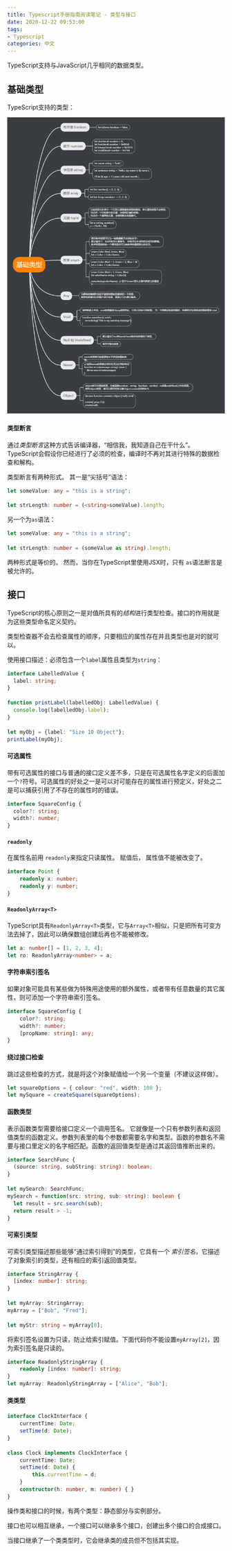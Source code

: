 ```yaml
---
title: Typescript手册指南阅读笔记 - 类型与接口
date: 2020-12-22 09:53:00
tags:
- Typescript
categories: 中文
---
```




TypeScript支持与JavaScript几乎相同的数据类型。

<!--more-->

## 基础类型

TypeScript支持的类型：

![](https://raw.githubusercontent.com/macshion/PicBed/main/images/%E5%9F%BA%E7%A1%80%E7%B1%BB%E5%9E%8B.jpg)

#### 类型断言

通过*类型断言*这种方式告诉编译器，“相信我，我知道自己在干什么”。 TypeScript会假设你已经进行了必须的检查，编译时不再对其进行特殊的数据检查和解构。

类型断言有两种形式。 其一是“尖括号”语法：

```ts
let someValue: any = "this is a string";

let strLength: number = (<string>someValue).length;
```

另一个为`as`语法：

```ts
let someValue: any = "this is a string";

let strLength: number = (someValue as string).length;
```

两种形式是等价的。 然而，当你在TypeScript里使用JSX时，只有 `as`语法断言是被允许的。



## 接口

TypeScript的核心原则之一是对值所具有的*结构*进行类型检查。接口的作用就是为这些类型命名定义契约。

类型检查器不会去检查属性的顺序，只要相应的属性存在并且类型也是对的就可以。

使用接口描述：必须包含一个`label`属性且类型为`string`：

```ts
interface LabelledValue {
  label: string;
}

function printLabel(labelledObj: LabelledValue) {
  console.log(labelledObj.label);
}

let myObj = {label: "Size 10 Object"};
printLabel(myObj);
```

#### 可选属性

带有可选属性的接口与普通的接口定义差不多，只是在可选属性名字定义的后面加一个`?`符号。可选属性的好处之一是可以对可能存在的属性进行预定义，好处之二是可以捕获引用了不存在的属性时的错误。 

```ts
interface SquareConfig {
  color?: string;
  width?: number;
}
```

#### `readonly`

在属性名前用 `readonly`来指定只读属性。 赋值后， 属性值不能被改变了。

```ts
interface Point {
    readonly x: number;
    readonly y: number;
}
```

#### `ReadonlyArray<T>`

TypeScript具有`ReadonlyArray<T>`类型，它与`Array<T>`相似，只是把所有可变方法去掉了，因此可以确保数组创建后再也不能被修改。

```ts
let a: number[] = [1, 2, 3, 4];
let ro: ReadonlyArray<number> = a;
```

#### 字符串索引签名

如果对象可能具有某些做为特殊用途使用的额外属性，或者带有任意数量的其它属性，则可添加一个字符串索引签名。

```ts
interface SquareConfig {
    color?: string;
    width?: number;
    [propName: string]: any;
}
```

#### 绕过接口检查

跳过这些检查的方式，就是将这个对象赋值给一个另一个变量（不建议这样做）。

```ts
let squareOptions = { colour: "red", width: 100 };
let mySquare = createSquare(squareOptions);
```

#### 函数类型

表示函数类型需要给接口定义一个调用签名。 它就像是一个只有参数列表和返回值类型的函数定义。参数列表里的每个参数都需要名字和类型。函数的参数名不需要与接口里定义的名字相匹配。函数的返回值类型是通过其返回值推断出来的。

```ts
interface SearchFunc {
  (source: string, subString: string): boolean;
}

let mySearch: SearchFunc;
mySearch = function(src: string, sub: string): boolean {
  let result = src.search(sub);
  return result > -1;
}
```

#### 可索引类型

可索引类型描述那些能够“通过索引得到”的类型，它具有一个 *索引签名*，它描述了对象索引的类型，还有相应的索引返回值类型。

```ts
interface StringArray {
  [index: number]: string;
}

let myArray: StringArray;
myArray = ["Bob", "Fred"];

let myStr: string = myArray[0];
```

将索引签名设置为只读，防止给索引赋值。下面代码你不能设置`myArray[2]`，因为索引签名是只读的。

```ts
interface ReadonlyStringArray {
    readonly [index: number]: string;
}
let myArray: ReadonlyStringArray = ["Alice", "Bob"];
```

#### 类类型

```ts
interface ClockInterface {
    currentTime: Date;
    setTime(d: Date);
}

class Clock implements ClockInterface {
    currentTime: Date;
    setTime(d: Date) {
        this.currentTime = d;
    }
    constructor(h: number, m: number) { }
}
```

操作类和接口的时候，有两个类型：静态部分与实例部分。

接口也可以相互继承，一个接口可以继承多个接口，创建出多个接口的合成接口。

当接口继承了一个类类型时，它会继承类的成员但不包括其实现。

